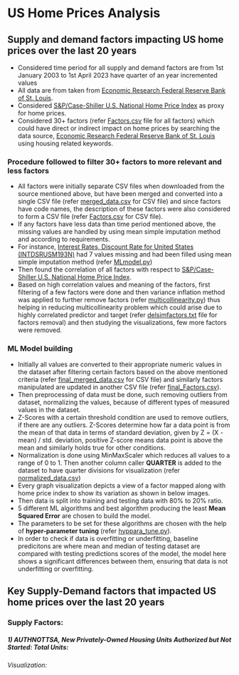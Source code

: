 # US Home Prices Analysis

## Supply and demand factors impacting US home prices over the last 20 years

* Considered time period for all supply and demand factors are from 1st January 2003 to 1st April 2023 have quarter of an year incremented values
* All data are from taken from [Economic Research Federal Reserve Bank of St. Louis](https://fred.stlouisfed.org).
* Considered [S&amp;P/Case-Shiller U.S. National Home Price Index](https://fred.stlouisfed.org/series/CSUSHPISA#) as proxy for home prices.
* Considered 30+ factors (refer [Factors.csv](https://github.com/vinayhr01/US-Home-Prices-Analysis-Project/blob/main/Factors.csv) file for all factors) which could have direct or indirect impact on home prices by searching the data source, [Economic Research Federal Reserve Bank of St. Louis](https://fred.stlouisfed.org) using housing related keywords.

### Procedure followed to filter 30+ factors to more relevant and less factors

* All factors were initially separate CSV files when downloaded from the source mentioned above, but have been merged and converted into a single CSV file (refer [merged_data.csv](https://github.com/vinayhr01/US-Home-Prices-Analysis-Project/blob/main/merged_data.csv) for CSV file) and since factors have code names, the description of these factors were also considered to form a CSV file (refer [Factors.csv](https://github.com/vinayhr01/US-Home-Prices-Analysis-Project/blob/main/Factors.csv) for CSV file).
* If any factors have less data than time period mentioned above, the missing values are handled by using mean simple imputation method and according to requirements.
* For instance, [Interest Rates, Discount Rate for United States (INTDSRUSM193N)](https://fred.stlouisfed.org/series/INTDSRUSM193N) had 7 values missing and had been filled using mean simple imputation method (refer [MLmodel.py](https://github.com/vinayhr01/US-Home-Prices-Analysis-Project/blob/49f7cff5ac010564062e9ea573aca33b851b92b0/MLmodel.py#L19-L31))
* Then found the correlation of all factors with respect to [S&amp;P/Case-Shiller U.S. National Home Price Index](https://fred.stlouisfed.org/series/CSUSHPISA#).
* Based on high correlation values and meaning of the factors, first filtering of a few factors were done and then variance inflation method was applied to further remove factors (refer [multicollinearity.py](https://github.com/vinayhr01/US-Home-Prices-Analysis-Project/blob/main/multicollinearity.py)) thus helping in reducing multicollinearity problem which could arise due to highly correlated predictor and target (refer [delsimfactors.txt](https://github.com/vinayhr01/US-Home-Prices-Analysis-Project/blob/main/delsimfactors.txt) file for factors removal) and then studying the visualizations, few more factors were removed.

### ML Model building

* Initially all values are converted to their appropriate numeric values in the dataset after filtering certain factors based on the above mentioned criteria (refer [final_merged_data.csv](https://github.com/vinayhr01/US-Home-Prices-Analysis-Project/blob/main/final_merged_data.csv) for CSV file) and similarly factors manipulated are updated in another CSV file (refer [final_Factors.csv](https://github.com/vinayhr01/US-Home-Prices-Analysis-Project/blob/main/final_Factors.csv)).
* Then preprocessing of data must be done, such removing outliers from dataset, normalizing the values, because of different types of measured values in the dataset.
* Z-Scores with a certain threshold condition are used to remove outliers, if there are any outliers. Z-Scores determine how far a data point is from the mean of that data in terms of standard deviation, given by Z = (X - mean) / std. deviation, positive Z-score means data point is above the mean and similarly holds true for other conditions.
* Normalization is done using MinMaxScaler which reduces all values to a range of 0 to 1. Then another column caller **QUARTER** is added to the dataset to have quarter divisions for visualization (refer [normalized_data.csv](https://github.com/vinayhr01/US-Home-Prices-Analysis-Project/blob/main/normalized_data.csv))
* Every graph visualization depicts a view of a factor mapped along with home price index to show its variation as shown in below images.
* Then data is split into training and testing data with 80% to 20% ratio.
* 5 different ML algorithms and best algorithm producing the least **Mean Squared Error** are chosen to build the model.
* The parameters to be set for these algorithms are chosen with the help of **hyper-parameter tuning** (refer [hyppara_tune.py](https://github.com/vinayhr01/US-Home-Prices-Analysis-Project/blob/main/hyppara_tune.py)).
* In order to check if data is overfitting or underfitting, baseline predicitons are where mean and median of testing dataset are compared with testing predictions scores of the model, the model here shows a significant differences between them, ensuring that data is not underfitting or overfitting.

## Key Supply-Demand factors that impacted US home prices over the last 20 years

### Supply Factors:

##### 1) AUTHNOTTSA, New Privately-Owned Housing Units Authorized but Not Started: Total Units:

###### Visualization:
